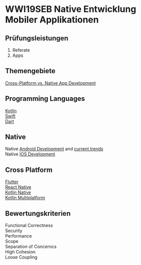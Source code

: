 # WWI19SEB Native Entwicklung Mobiler Applikationen

## Prüfungsleistungen
1. Referate
2. Apps

## Themengebiete
[Cross-Platform vs. Native App Development](https://www.youtube.com/watch?v=Mq_HS-o-v6o)   

## Programming Languages
[Kotlin](https://www.youtube.com/watch?v=cxm9AHNDMPI)    
[Swift](https://www.youtube.com/watch?v=nAchMctX4YA)   
[Dart](https://dart.dev/)

## Native 
Native [Android Development](https://www.youtube.com/watch?v=fis26HvvDII) and [current trends](https://www.youtube.com/watch?v=qBkyU1TJKDg)   
Native [IOS Development](https://www.youtube.com/watch?v=yuo50-TiKgo)   

## Cross Platform
[Flutter](https://flutter.dev)  
[React Native](https://www.youtube.com/watch?v=k-kPqnMay84)  
[Kotlin Native](https://www.youtube.com/watch?v=oyyQJstXTL0)  
[Kotlin Multiplatform](https://www.youtube.com/watch?v=6gHklmfh0KU)  

## Bewertungskriterien
Functional Correctness  
Security  
Performance  
Scope   
Separation of Concerncs   
High Cohesion  
Loose Coupling  
